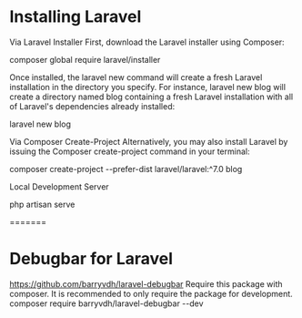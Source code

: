 # Installing Laravel
Via Laravel Installer
First, download the Laravel installer using Composer:

composer global require laravel/installer

Once installed, the laravel new command will create a fresh Laravel installation in the directory you specify. For instance, laravel new blog will create a directory named blog containing a fresh Laravel installation with all of Laravel's dependencies already installed:

laravel new blog

Via Composer Create-Project
Alternatively, you may also install Laravel by issuing the Composer create-project command in your terminal:

composer create-project --prefer-dist laravel/laravel:^7.0 blog

Local Development Server

php artisan serve

=======
 
# Debugbar for Laravel
https://github.com/barryvdh/laravel-debugbar
Require this package with composer. It is recommended to only require the package for development.
composer require barryvdh/laravel-debugbar --dev

